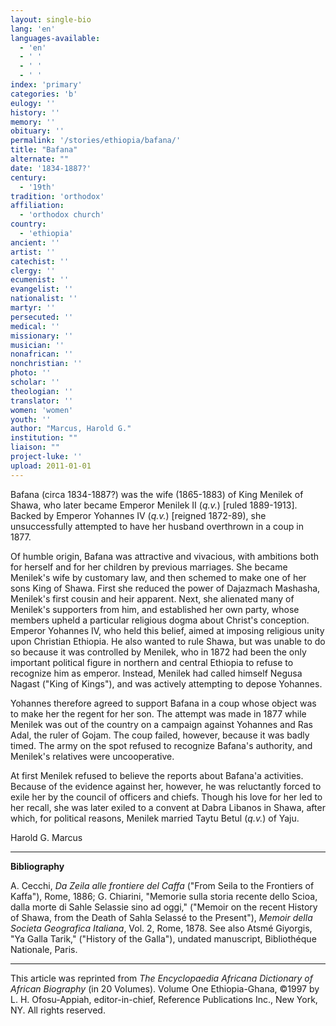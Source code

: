```yaml
---
layout: single-bio
lang: 'en'
languages-available:
  - 'en'
  - ' '
  - ' '
  - ' '
index: 'primary'
categories: 'b'
eulogy: ''
history: ''
memory: ''
obituary: ''
permalink: '/stories/ethiopia/bafana/'
title: "Bafana"
alternate: ""
date: '1834-1887?'
century:
  - '19th'
tradition: 'orthodox'
affiliation:
  - 'orthodox church'
country:
  - 'ethiopia'
ancient: ''
artist: ''
catechist: ''
clergy: ''
ecumenist: ''
evangelist: ''
nationalist: ''
martyr: ''
persecuted: ''
medical: ''
missionary: ''
musician: ''
nonafrican: ''
nonchristian: ''
photo: ''
scholar: ''
theologian: ''
translator: ''
women: 'women'
youth: ''
author: "Marcus, Harold G."
institution: ""
liaison: ""
project-luke: ''
upload: 2011-01-01
---
```




Bafana (circa 1834-1887?) was the wife (1865-1883) of King Menilek of Shawa, who later became Emperor Menilek II (*q.v.*) [ruled 1889-1913]. Backed by Emperor Yohannes IV (*q.v.*) [reigned 1872-89), she unsuccessfully attempted to have her husband overthrown in a coup in 1877.

Of humble origin, Bafana was attractive and vivacious, with ambitions both for herself and for her children by previous marriages. She became Menilek's wife by customary law, and then schemed to make one of her sons King of Shawa. First she reduced the power of Dajazmach Mashasha, Menilek's first cousin and heir apparent. Next, she alienated many of Menilek's supporters from him, and established her own party, whose members upheld a particular religious dogma about Christ's conception. Emperor Yohannes IV, who held this belief, aimed at imposing religious unity upon Christian Ethiopia. He also wanted to rule Shawa, but was unable to do so because it was controlled by Menilek, who in 1872 had been the only important political figure in northern and central Ethiopia to refuse to recognize him as emperor. Instead, Menilek had called himself Negusa Nagast ("King of Kings"), and was actively attempting to depose Yohannes.

Yohannes therefore agreed to support Bafana in a coup whose object was to make her the regent for her son. The attempt was made in 1877 while Menilek was out of the country on a campaign against Yohannes and Ras Adal, the ruler of Gojam. The coup failed, however, because it was badly timed. The army on the spot refused to recognize Bafana's authority, and Menilek's relatives were uncooperative.

At first Menilek refused to believe the reports about Bafana'a activities. Because of the evidence against her, however, he was reluctantly forced to exile her by the council of officers and chiefs. Though his love for her led to her recall, she was later exiled to a convent at Dabra Libanos in Shawa, after which, for political reasons, Menilek married Taytu Betul (*q.v.*) of Yaju.

Harold G. Marcus

---

**Bibliography**

A. Cecchi, *Da Zeila alle frontiere del Caffa* ("From Seila to the Frontiers of Kaffa"), Rome, 1886; G. Chiarini, "Memorie sulla storia recente dello Scioa, dalla morte di Sahle Selassie sino ad oggi," ("Memoir on the recent History of Shawa, from the Death of Sahla Selassé to the Present"), *Memoir della Societa Geografica Italiana*, Vol. 2, Rome, 1878. See also Atsmé Giyorgis, "Ya Galla Tarik," ("History of the Galla"), undated manuscript, Bibliothéque Nationale, Paris.

---

This article was reprinted from *The Encyclopaedia Africana Dictionary of African Biography* (in 20 Volumes). Volume One Ethiopia-Ghana, &copy;1997 by L. H. Ofosu-Appiah, editor-in-chief, Reference Publications Inc., New York, NY. All rights reserved.

